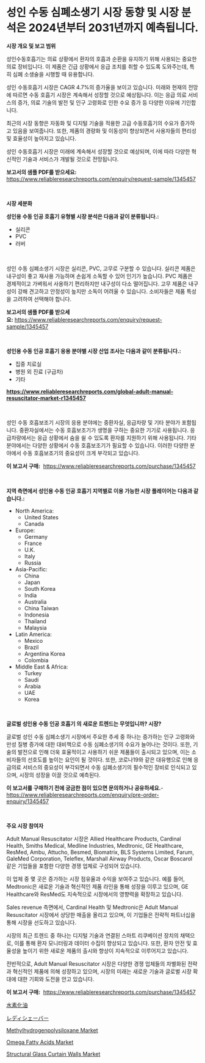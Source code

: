 <p><h1>성인 수동 심폐소생기 시장 동향 및 시장 분석은 2024년부터 2031년까지 예측됩니다.</h1></p><p><strong>시장 개요 및 보고 범위</strong></p>
<p><p>성인수동호흡기는 의료 상황에서 환자의 호흡과 순환을 유지하기 위해 사용되는 중요한 의료 장비입니다. 이 제품은 긴급 상황에서 응급 조치를 취할 수 있도록 도와주는데, 특히 심폐 소생술을 시행할 때 유용합니다. </p><p>성인 수동호흡기 시장은 CAGR 4.7%의 증가율을 보이고 있습니다. 미래와 현재의 전망에 따르면 수동 호흡기 시장은 계속해서 성장할 것으로 예상됩니다. 이는 응급 의료 서비스의 증가, 의료 기술의 발전 및 인구 고령화로 인한 수요 증가 등 다양한 이유에 기인합니다.</p><p>최근의 시장 동향은 자동화 및 디지털 기술을 적용한 고급 수동호흡기의 수요가 증가하고 있음을 보여줍니다. 또한, 제품의 경량화 및 이동성이 향상되면서 사용자들의 편리성 및 효율성이 높아지고 있습니다. </p><p>성인 수동호흡기 시장은 미래에 계속해서 성장할 것으로 예상되며, 이에 따라 다양한 혁신적인 기술과 서비스가 개발될 것으로 전망됩니다.</p></p>
<p><strong>보고서의 샘플 PDF를 받으세요:</strong> <a href="https://www.reliableresearchreports.com/enquiry/request-sample/1345457">https://www.reliableresearchreports.com/enquiry/request-sample/1345457</a></p>
<p>&nbsp;</p>
<p><strong>시장 세분화</strong></p>
<p><strong>성인용 수동 인공 호흡기 유형별 시장 분석은 다음과 같이 분류됩니다.:</strong></p>
<p><ul><li>실리콘</li><li>PVC</li><li>러버</li></ul></p>
<p>&nbsp;</p>
<p><p>성인 수동 심폐소생기 시장은 실리콘, PVC, 고무로 구분할 수 있습니다. 실리콘 제품은 내구성이 좋고 재사용 가능하며 손쉽게 소독할 수 있어 인기가 높습니다. PVC 제품은 경제적이고 가벼워서 사용하기 편리하지만 내구성이 다소 떨어집니다. 고무 제품은 내구성이 강해 견고하고 안정성이 높지만 소독이 어려울 수 있습니다. 소비자들은 제품 특성을 고려하여 선택해야 합니다.</p></p>
<p><strong>보고서의 샘플 PDF를 받으세요:</strong>&nbsp;<a href="https://www.reliableresearchreports.com/enquiry/request-sample/1345457">https://www.reliableresearchreports.com/enquiry/request-sample/1345457</a></p>
<p>&nbsp;</p>
<p><strong> 성인용 수동 인공 호흡기 응용 분야별 시장 산업 조사는 다음과 같이 분류됩니다.:</strong></p>
<p><ul><li>집중 치료실</li><li>병원 외 진료 (구급차)</li><li>기타</li></ul></p>
<p><strong><a href="https://www.reliableresearchreports.com/global-adult-manual-resuscitator-market-r1345457">https://www.reliableresearchreports.com/global-adult-manual-resuscitator-market-r1345457</a></strong></p>
<p>&nbsp;</p>
<p><p>성인 수동 호흡보조기 시장의 응용 분야에는 중환자실, 응급차량 및 기타 분야가 포함됩니다. 중환자실에서는 수동 호흡보조기가 생명을 구하는 중요한 기기로 사용됩니다. 응급차량에서는 응급 상황에서 숨을 쉴 수 있도록 환자를 지원하기 위해 사용됩니다. 기타 분야에서는 다양한 상황에서 수동 호흡보조기가 필요할 수 있습니다. 이러한 다양한 분야에서 수동 호흡보조기의 중요성이 크게 부각되고 있습니다.</p></p>
<p><strong>이 보고서 구매:</strong>&nbsp; <a href="https://www.reliableresearchreports.com/purchase/1345457">https://www.reliableresearchreports.com/purchase/1345457</a></p>
<p>&nbsp;</p>
<p><strong>지역 측면에서 성인용 수동 인공 호흡기 지역별로 이용 가능한 시장 플레이어는 다음과 같습니다.:</strong></p>
<p><ul>
    <li>
        North America:
        <ul>
            <li>United States</li>
            <li>Canada</li>
        </ul>
    </li>
    <li>
        Europe:
        <ul>
            <li>Germany</li>
            <li>France</li>
            <li>U.K.</li>
            <li>Italy</li>
            <li>Russia</li>
        </ul>
    </li>
    <li>
        Asia-Pacific:
        <ul>
            <li>China</li>
            <li>Japan</li>
            <li>South Korea</li>
            <li>India</li>
            <li>Australia</li>
            <li>China Taiwan</li>
            <li>Indonesia</li>
            <li>Thailand</li>
            <li>Malaysia</li>
        </ul>
    </li>
    <li>
        Latin America:
        <ul>
            <li>Mexico</li>
            <li>Brazil</li>
            <li>Argentina Korea</li>
            <li>Colombia</li>
        </ul>
    </li>
    <li>
        Middle East & Africa:
        <ul>
            <li>Turkey</li>
            <li>Saudi</li>
            <li>Arabia</li>
            <li>UAE</li>
            <li>Korea</li>
        </ul>
    </li>
    </ul></p>
<p>&nbsp;</p>
<p><strong>글로벌 성인용 수동 인공 호흡기 의 새로운 트렌드는 무엇입니까? 시장?</strong></p>
<p><p>글로벌 성인 수동 심폐소생기 시장에서 주요한 추세 중 하나는 증가하는 인구 고령화와 만성 질병 증가에 대한 대비책으로 수동 심폐소생기의 수요가 늘어나는 것이다. 또한, 기술의 발전으로 인해 더욱 효율적이고 사용하기 쉬운 제품들이 출시되고 있으며, 이는 소비자들의 선호도를 높이는 요인이 될 것이다. 또한, 코로나19와 같은 대유행으로 인해 응급의료 서비스의 중요성이 부각되면서 수동 심폐소생기의 필수적인 장비로 인식되고 있으며, 시장의 성장을 이끌 것으로 예측된다.</p></p>
<p><strong>이 보고서를 구매하기 전에 궁금한 점이 있으면 문의하거나 공유하세요.</strong>- <a href="https://www.reliableresearchreports.com/enquiry/pre-order-enquiry/1345457">https://www.reliableresearchreports.com/enquiry/pre-order-enquiry/1345457</a></p>
<p>&nbsp;</p>
<p><strong>주요 시장 참여자</strong></p>
<p><p>Adult Manual Resuscitator 시장은 Allied Healthcare Products, Cardinal Health, Smiths Medical, Medline Industries, Medtronic, GE Healthcare, ResMed, Ambu, Attucho, Besmed, Biomatrix, BLS Systems Limited, Farum, GaleMed Corporation, Teleflex, Marshall Airway Products, Oscar Boscarol 같은 기업들을 포함한 다양한 경쟁 업체로 구성되어 있습니다.</p><p>이 업체 중 몇 곳은 증가하는 시장 점유율과 수익을 보여주고 있습니다. 예를 들어, Medtronic은 새로운 기술과 혁신적인 제품 라인을 통해 성장을 이루고 있으며, GE Healthcare와 ResMed도 지속적으로 시장에서의 영향력을 확장하고 있습니다.</p><p>Sales revenue 측면에서, Cardinal Health 및 Medtronic은 Adult Manual Resuscitator 시장에서 상당한 매출을 올리고 있으며, 이 기업들은 전략적 파트너십을 통해 시장을 선도하고 있습니다.</p><p>시장의 최근 트렌드 중 하나는 디지털 기술과 연결된 스마트 리쿠베이션 장치의 채택으로, 이를 통해 환자 모니터링과 데이터 수집이 향상되고 있습니다. 또한, 환자 안전 및 효율성을 높이기 위한 새로운 제품의 출시와 향상이 지속적으로 이루어지고 있습니다.</p><p>전반적으로, Adult Manual Resuscitator 시장은 다양한 경쟁 업체들의 차별화된 전략과 혁신적인 제품에 의해 성장하고 있으며, 시장의 미래는 새로운 기술과 글로벌 시장 확대에 대한 기회와 도전을 안고 있습니다.</p></p>
<p><strong>이 보고서 구매:</strong>&nbsp;&nbsp;<a href="https://www.reliableresearchreports.com/purchase/1345457">https://www.reliableresearchreports.com/purchase/1345457</a></p>
<p><p><a href="https://github.com/vhemk0794148/Market-Research-Report-List-1/blob/main/429050422145.md">水素化油</a></p><p><a href="https://github.com/pepo3k/Market-Research-Report-List-1/blob/main/333456022146.md">レディシェーバー</a></p><p><a href="https://issuu.com/reportprime-2/docs/methylhydrogenpolysiloxane-market-size-2030.pptx">Methylhydrogenpolysiloxane Market</a></p><p><a href="https://issuu.com/reportprime-2/docs/omega-fatty-acids-market-size-2030.pptx">Omega Fatty Acids Market</a></p><p><a href="https://glittery-fuchsia-86a.notion.site/Structural-Glass-Curtain-Walls-Market-Size-Focuses-on-Market-Dynamics-In-Depth-Analysis-and-Future--0148ed6b640c4a9b8a2296ef0fc82f55">Structural Glass Curtain Walls Market</a></p></p>